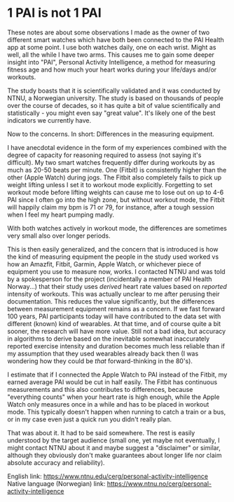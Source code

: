 # 1 PAI is not 1 PAI

These notes are about some observations I made as the owner of two different smart watches which have both been connected to the PAI Health app
at some point.
I use both watches daily, one on each wrist. Might as well, all the while I have two arms. This causes me to gain some deeper
insight into "PAI", Personal Activity
Intelligence, a method for measuring fitness age and how much your heart works during your life/days and/or workouts.


The study boasts that it is scientifically validated and it was
conducted by NTNU, a Norwegian university. The study is based on thousands of people over the course of decades, so it has quite a bit of value
scientifically and statistically - you might even say "great value". It's likely one of the best indicators we currently have.


Now to the concerns. In short: Differences in the measuring equipment.


I have anecdotal evidence in the form of my experiences combined with the degree of capacity for reasoning required to assess (not saying it's difficult). 
My two smart watches frequently differ during workouts by as much as 20-50 beats
per minute. One (Fitbit) is consistently higher than the other (Apple Watch) during jogs. The Fitbit also completely fails to pick up weight
lifting unless I set it to workout mode explicitly. Forgetting to set workout mode before lifting weights can cause me to lose out on up to 4-6 PAI
since I often go into the high zone, but without workout mode, the Fitbit will happily claim my bpm is 71 or 79, for instance, after a tough session
when I feel my heart pumping madly.


With both watches actively in workout mode, the differences are sometimes very small also over longer periods.


This is then easily generalized, and the concern that is introduced is how the kind 
 of measuring equipment the people in the study used worked vs how an Amazfit,
Fitbit, Garmin, Apple Watch, or whichever piece of equipment you use to measure now, works. I contacted NTNU and was told by a spokesperson for the
project (incidentally a member of PAI Health Norway...) that their study uses _derived_ heart rate values based on _reported_ intensity of workouts.
This was actually unclear to me after perusing their documentation. This reduces the value significantly, but the differences between measurement equipment
remains as a concern. If we fast forward 100 years, PAI participants today will have contributed to the data set with different (known) kind of wearables.
At that time, and of course quite a bit sooner, the research will have more value. Still not a bad idea, but accuracy in algorithms to derive based on
the inevitable somewhat inaccurately reported exercise intensity and duration becomes much less reliable than if my assumption that they used wearables
already back then (I was wondering how they could be _that_ forward-thinking in the 80's).


I estimate that if I connected the Apple Watch to PAI instead
of the Fitbit, my earned average PAI would be cut in half easily. The Fitbit has continuous measurements and this also contributes to differences, because
"everything counts" when your heart rate is high enough, while the Apple Watch only measures once in a while and has to be placed in workout mode. This 
typically doesn't happen when running to catch a train or a bus, or in my case even just a quick run you didn't really plan.


That was about it. It had to be said somewhere. The rest is easily understood by the target audience (small one, yet maybe not eventually, I
might contact NTNU about it and maybe suggest a "disclaimer" or similar, although they obviously don't make guarantees about longer life nor claim 
absolute accuracy and reliability).


English link: https://www.ntnu.edu/cerg/personal-activity-intelligence 
Native language (Norwegian) link: https://www.ntnu.no/cerg/personal-activity-intelligence 

